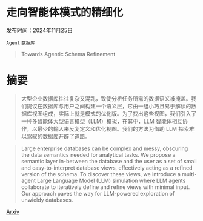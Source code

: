 # 走向智能体模式的精细化

发布时间：2024年11月25日

`Agent` `数据库`

> Towards Agentic Schema Refinement

# 摘要

> 大型企业数据库往往复杂又混乱，致使分析任务所需的数据语义被掩盖。我们提议在数据库与用户之间构建一个语义层，它由一组小巧且易于解读的数据库视图组成，实际上就是模式的优化版。为了找出这些视图，我们引入了一种多智能体大型语言模型（LLM）模拟，在其中，LLM 智能体相互协作，以最少的输入来反复定义和优化视图。我们的方法为借助 LLM 探索难以驾驭的数据库开辟了道路。

> Large enterprise databases can be complex and messy, obscuring the data semantics needed for analytical tasks. We propose a semantic layer in-between the database and the user as a set of small and easy-to-interpret database views, effectively acting as a refined version of the schema. To discover these views, we introduce a multi-agent Large Language Model (LLM) simulation where LLM agents collaborate to iteratively define and refine views with minimal input. Our approach paves the way for LLM-powered exploration of unwieldy databases.

[Arxiv](https://arxiv.org/abs/2412.07786)